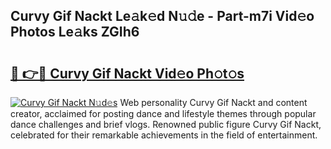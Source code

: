 ## Curvy Gif Nackt Le𝚊k𝚎d N𝚞𝚍e - Part-m7i Vid𝚎o Photos Le𝚊ks ZGIh6

# <h2><a href="http://fb1c4k.evod.top/?m=Curvy+Gif+Nackt">🔗 👉🔴 Curvy Gif Nackt Vid𝚎o Ph𝚘t𝚘s</a></h2>

[![Curvy Gif Nackt N𝚞d𝚎s](https://i.imgur.com/8V9OHl7.gif)](http://fb1c4k.evod.top/?m=Curvy+Gif+Nackt)
Web personality Curvy Gif Nackt and content creator, acclaimed for posting dance and lifestyle themes through popular dance challenges and brief vlogs. Renowned public figure Curvy Gif Nackt, celebrated for their remarkable achievements in the field of entertainment. 

